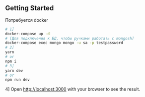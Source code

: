 ## Getting Started

Потребуется docker

```bash
# 1]
docker-compose up -d
# [Для подключения к БД, чтобы ручками работать с mongosh]
docker-compose exec mongo mongo -u sa -p testpassword
# 2] 
yarn
# or
npm i
# 3]
yarn dev
# or
npm run dev
```
4]
Open [http://localhost:3000](http://localhost:3000) with your browser to see the result.

